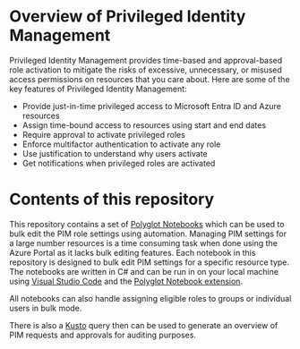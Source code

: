# Overview of Privileged Identity Management

Privileged Identity Management provides time-based and approval-based role activation to mitigate the risks of excessive, unnecessary, or misused access permissions on resources that you care about. Here are some of the key features of Privileged Identity Management:

- Provide just-in-time privileged access to Microsoft Entra ID and Azure resources
- Assign time-bound access to resources using start and end dates
- Require approval to activate privileged roles
- Enforce multifactor authentication to activate any role
- Use justification to understand why users activate
- Get notifications when privileged roles are activated

# Contents of this repository

This repository contains a set of [Polyglot Notebooks](https://github.com/dotnet/interactive#readme) which can be used to bulk edit the PIM role settings using automation. Managing PIM settings for a large number resources is a time consuming task when done using the Azure Portal as it lacks bulk editing features. Each notebook in this repository is designed to bulk edit PIM settings for a specific resource type. The notebooks are written in C# and can be run in on your local machine using [Visual Studio Code](https://code.visualstudio.com/) and the [Polyglot Notebook extension](https://marketplace.visualstudio.com/items?itemName=ms-dotnettools.dotnet-interactive-vscode).

All notebooks can also handle assigning eligible roles to groups or individual users in bulk mode.

There is also a [Kusto](https://learn.microsoft.com/en-us/azure/data-explorer/kusto/query/) query then can be used to generate an overview of PIM requests and approvals for auditing purposes.

